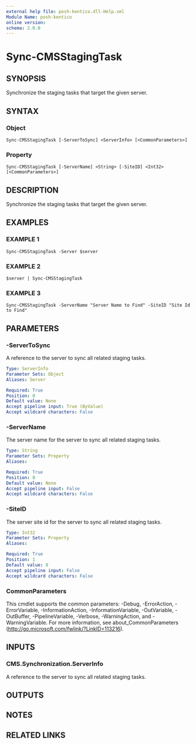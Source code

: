 ```yaml
---
external help file: posh-kentico.dll-Help.xml
Module Name: posh-kentico
online version:
schema: 2.0.0
---
```


# Sync-CMSStagingTask

## SYNOPSIS
Synchronize the staging tasks that target the given server.

## SYNTAX

### Object
```
Sync-CMSStagingTask [-ServerToSync] <ServerInfo> [<CommonParameters>]
```

### Property
```
Sync-CMSStagingTask [-ServerName] <String> [-SiteID] <Int32> [<CommonParameters>]
```

## DESCRIPTION
Synchronize the staging tasks that target the given server.

## EXAMPLES

### EXAMPLE 1
```
Sync-CMSStagingTask -Server $server
```

### EXAMPLE 2
```
$server | Sync-CMSStagingTask
```

### EXAMPLE 3
```
Sync-CMSStagingTask -ServerName "Server Name to Find" -SiteID "Site Id to Find"
```

## PARAMETERS

### -ServerToSync
A reference to the server to sync all related staging tasks.

```yaml
Type: ServerInfo
Parameter Sets: Object
Aliases: Server

Required: True
Position: 0
Default value: None
Accept pipeline input: True (ByValue)
Accept wildcard characters: False
```

### -ServerName
The server name for the server to sync all related staging tasks.

```yaml
Type: String
Parameter Sets: Property
Aliases:

Required: True
Position: 0
Default value: None
Accept pipeline input: False
Accept wildcard characters: False
```

### -SiteID
The server site id for the server to sync all related staging tasks.

```yaml
Type: Int32
Parameter Sets: Property
Aliases:

Required: True
Position: 1
Default value: 0
Accept pipeline input: False
Accept wildcard characters: False
```

### CommonParameters
This cmdlet supports the common parameters: -Debug, -ErrorAction, -ErrorVariable, -InformationAction, -InformationVariable, -OutVariable, -OutBuffer, -PipelineVariable, -Verbose, -WarningAction, and -WarningVariable.
For more information, see about_CommonParameters (http://go.microsoft.com/fwlink/?LinkID=113216).

## INPUTS

### CMS.Synchronization.ServerInfo
A reference to the server to sync all related staging tasks.

## OUTPUTS

## NOTES

## RELATED LINKS
